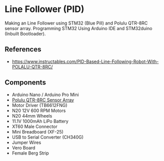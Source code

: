 # Line Follower (PID)

Making an Line Follower using STM32 (Blue Pill) and Polulu QTR-8RC sensor array.
Programming STM32 Using Arduino IDE and STM32duino (Inbuilt Bootloader).

## References
- https://www.instructables.com/PID-Based-Line-Following-Robot-With-POLALU-QTR-8RC/

## Components
- Arduino Nano / Arduino Pro Mini
- [Polulu QTR-8RC Sensor Array](https://ifuturetech.org/product/qtr-8rc-reflectance-sensor-array/)
- Motor Driver (TB6612FNG)
- N20 12V 600 RPM Motors
- N20 44mm Wheels
- 11.1V 1000mAh LiPo Battery
- XT60 Male Connector
- Mini Breadboard (XF-25)
- USB to Serial Converter (CH340G)
- Jumper Wires
- Vero Board
- Female Berg Strip
